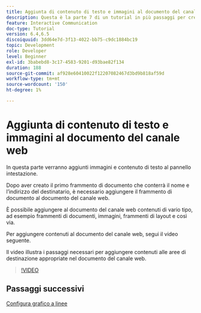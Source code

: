 ```yaml
---
title: Aggiunta di contenuto di testo e immagini al documento del canale web
description: Questa è la parte 7 di un tutorial in più passaggi per creare il tuo primo documento di comunicazione interattiva. In questa parte verranno aggiunti immagini e contenuto di testo al pannello intestazione.
feature: Interactive Communication
doc-type: Tutorial
version: 6.4,6.5
discoiquuid: 3dd64e7d-3f13-4022-bb75-c9dc1884bc19
topic: Development
role: Developer
level: Beginner
exl-id: 3babebd8-3c17-4583-9201-d93bae82f134
duration: 188
source-git-commit: af928e60410022f12207082467d3bd9b818af59d
workflow-type: tm+mt
source-wordcount: '150'
ht-degree: 1%

---
```


# Aggiunta di contenuto di testo e immagini al documento del canale web

In questa parte verranno aggiunti immagini e contenuto di testo al pannello intestazione.

Dopo aver creato il primo frammento di documento che conterrà il nome e l’indirizzo del destinatario, è necessario aggiungere il frammento di documento al documento del canale web.

È possibile aggiungere al documento del canale web contenuti di vario tipo, ad esempio frammenti di documenti, immagini, frammenti di layout e così via.

Per aggiungere contenuti al documento del canale web, segui il video seguente.

Il video illustra i passaggi necessari per aggiungere contenuti alle aree di destinazione appropriate nel documento del canale web.

>[!VIDEO](https://video.tv.adobe.com/v/22359?quality=12&learn=on)

## Passaggi successivi

[Configura grafico a linee](./parteight.md)
